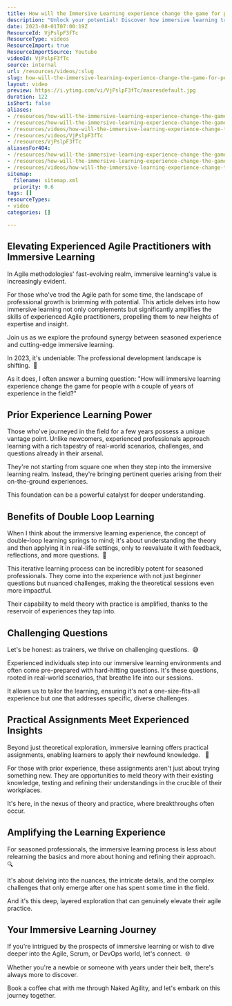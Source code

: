 ```yaml
---
title: How will the Immersive Learning experience change the game for people with a couple of years experience in the field?
description: "Unlock your potential! Discover how immersive learning transforms skill enhancement for experienced professionals in our latest video. \U0001F393✨"
date: 2023-08-01T07:00:19Z
ResourceId: VjPslpF3fTc
ResourceType: videos
ResourceImport: true
ResourceImportSource: Youtube
videoId: VjPslpF3fTc
source: internal
url: /resources/videos/:slug
slug: how-will-the-immersive-learning-experience-change-the-game-for-people-with-a-couple-of-years-experience-in-the-field
layout: video
preview: https://i.ytimg.com/vi/VjPslpF3fTc/maxresdefault.jpg
duration: 122
isShort: false
aliases:
- /resources/how-will-the-immersive-learning-experience-change-the-game-for-people-with-a-couple-of-years-experience-in-the-field
- /resources/how-will-the-immersive-learning-experience-change-the-game-for-people-with-a-few-years-experience
- /resources/videos/how-will-the-immersive-learning-experience-change-the-game-for-people-with-a-few-years-experience
- /resources/videos/VjPslpF3fTc
- /resources/VjPslpF3fTc
aliasesFor404:
- /resources/how-will-the-immersive-learning-experience-change-the-game-for-people-with-a-couple-of-years-experience-in-the-field
- /resources/how-will-the-immersive-learning-experience-change-the-game-for-people-with-a-few-years-experience
- /resources/videos/how-will-the-immersive-learning-experience-change-the-game-for-people-with-a-few-years-experience
sitemap:
  filename: sitemap.xml
  priority: 0.6
tags: []
resourceTypes:
- video
categories: []

---
```

## Elevating Experienced Agile Practitioners with Immersive Learning 

In Agile methodologies' fast-evolving realm, immersive learning's value is increasingly evident.  

For those who've trod the Agile path for some time, the landscape of professional growth is brimming with potential. This article delves into how immersive learning not only complements but significantly amplifies the skills of experienced Agile practitioners, propelling them to new heights of expertise and insight.  

Join us as we explore the profound synergy between seasoned experience and cutting-edge immersive learning. 

In 2023, it's undeniable: The professional development landscape is shifting.  🚀 

As it does, I often answer a burning question: "How will immersive learning experience change the game for people with a couple of years of experience in the field?" 

## Prior Experience Learning Power 

Those who've journeyed in the field for a few years possess a unique vantage point. Unlike newcomers, experienced professionals approach learning with a rich tapestry of real-world scenarios, challenges, and questions already in their arsenal.  

They're not starting from square one when they step into the immersive learning realm. Instead, they're bringing pertinent queries arising from their on-the-ground experiences.  

This foundation can be a powerful catalyst for deeper understanding. 

## Benefits of Double Loop Learning  

When I think about the immersive learning experience, the concept of double-loop learning springs to mind; it's about understanding the theory and then applying it in real-life settings, only to reevaluate it with feedback, reflections, and more questions.  🔄 

This iterative learning process can be incredibly potent for seasoned professionals. They come into the experience with not just beginner questions but nuanced challenges, making the theoretical sessions even more impactful.  

Their capability to meld theory with practice is amplified, thanks to the reservoir of experiences they tap into. 

## Challenging Questions 

Let's be honest: as trainers, we thrive on challenging questions.  😅 

Experienced individuals step into our immersive learning environments and often come pre-prepared with hard-hitting questions. It's these questions, rooted in real-world scenarios, that breathe life into our sessions.  

It allows us to tailor the learning, ensuring it's not a one-size-fits-all experience but one that addresses specific, diverse challenges. 

## Practical Assignments Meet Experienced Insights  

Beyond just theoretical exploration, immersive learning offers practical assignments, enabling learners to apply their newfound knowledge.   📝 

For those with prior experience, these assignments aren't just about trying something new. They are opportunities to meld theory with their existing knowledge, testing and refining their understandings in the crucible of their workplaces.  

It's here, in the nexus of theory and practice, where breakthroughs often occur. 

## Amplifying the Learning Experience  

For seasoned professionals, the immersive learning process is less about relearning the basics and more about honing and refining their approach.  🔍 

It's about delving into the nuances, the intricate details, and the complex challenges that only emerge after one has spent some time in the field. 

And it's this deep, layered exploration that can genuinely elevate their agile practice. 

## Your Immersive Learning Journey  

If you're intrigued by the prospects of immersive learning or wish to dive deeper into the Agile, Scrum, or DevOps world, let's connect.  🌐 

Whether you're a newbie or someone with years under their belt, there's always more to discover.  

Book a coffee chat with me through Naked Agility, and let's embark on this journey together.
